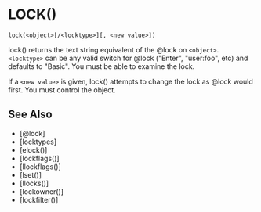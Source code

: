 # LOCK()
`lock(<object>[/<locktype>][, <new value>])`

  lock() returns the text string equivalent of the @lock on `<object>`. `<locktype>` can be any valid switch for @lock ("Enter", "user:foo", etc) and defaults to "Basic". You must be able to examine the lock.

  If a `<new value>` is given, lock() attempts to change the lock as @lock would first. You must control the object.


## See Also
- [@lock]
- [locktypes]
- [elock()]
- [lockflags()]
- [llockflags()]
- [lset()]
- [llocks()]
- [lockowner()]
- [lockfilter()]


